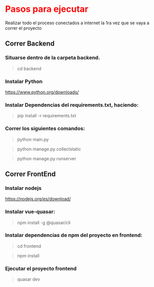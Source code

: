 # <span style="color:red">Pasos para ejecutar</span>

Realizar todo el proceso conectados a internet la 1ra vez que se vaya a correr el proyecto

## Correr Backend
### Situarse dentro de la carpeta backend.
>cd backend
### Instalar Python
https://www.python.org/downloads/
### Instalar Dependencias del requirements.txt, haciendo:
>pip install -r requirements.txt
### Correr los siguientes comandos:
>python main.py

>python manage.py collectstatic

>python manage.py runserver

## Correr FrontEnd
### Instalar nodejs
https://nodejs.org/es/download/
### Instalar vue-quasar:
>npm install -g @quasar/cli

### Instalar dependencias de npm del proyecto en frontend:
>cd frontend

>npm install

### Ejecutar el proyecto frontend
>quasar dev

